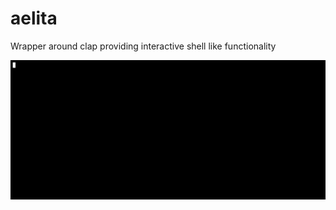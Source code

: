 # aelita
Wrapper around clap providing interactive shell like functionality

![Screenshot](doc/prototype.gif)

